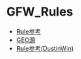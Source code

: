 # GFW_Rules
- [Rule参考](https://github.com/blackmatrix7/ios_rule_script/tree/master/rule)
- [GEO源](https://github.com/DustinWin/ruleset_geodata)
- [Rule参考(DustinWin)](https://github.com/DustinWin/domain-list-custom)
